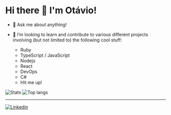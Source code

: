 # Hi there 👋 I'm Otávio!

- 💬 Ask me about anything!

- :slightly_smiling_face: I’m looking to learn and contribute to various different projects involving (but not limited to) the following cool stuff:
  - Ruby
  - TypeScript / JavaScript
  - Nodejs
  - React
  - DevOps
  - C#
  - Hit me up!

![Stats](https://github-readme-stats-eight-theta.vercel.app/api?username=otcamargo&show_icons=true&theme=dracula&include_all_commits=true&count_private=true)
![Top langs](https://github-readme-stats-eight-theta.vercel.app/api/top-langs/?username=otcamargo&layout=compact&langs_count=8&theme=dracula)

---

[![Linkedin](https://img.shields.io/badge/-LinkedIn-%230077B5?style=for-the-badge&logo=linkedin&logoColor=white)](https://www.linkedin.com/in/ot%C3%A1vio-camargo-480772101/)


<!--
**otcamargo/otcamargo** is a ✨ _special_ ✨ repository because its `README.md` (this file) appears on your GitHub profile.

Here are some ideas to get you started:

- 🔭 I’m currently working on ...
- 🌱 I’m currently learning ...
- 👯 I’m looking to collaborate on ...
- 🤔 I’m looking for help with ...
- 💬 Ask me about ...
- 📫 How to reach me: ...
- 😄 Pronouns: ...
- ⚡ Fun fact: ...
-->
